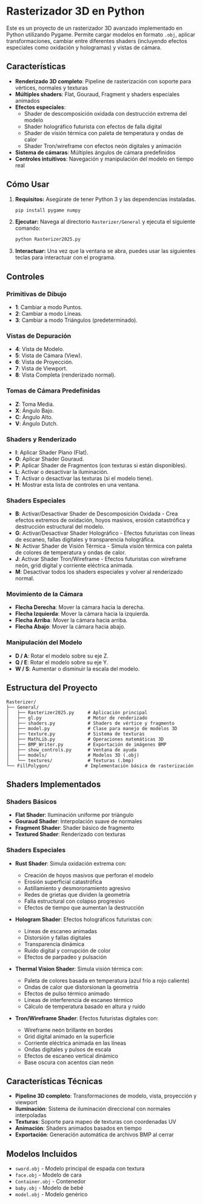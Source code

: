 # Rasterizador 3D en Python

Este es un proyecto de un rasterizador 3D avanzado implementado en Python utilizando Pygame. Permite cargar modelos en formato `.obj`, aplicar transformaciones, cambiar entre diferentes shaders (incluyendo efectos especiales como oxidación y hologramas) y vistas de cámara.

## Características

- **Renderizado 3D completo**: Pipeline de rasterización con soporte para vértices, normales y texturas
- **Múltiples shaders**: Flat, Gouraud, Fragment y shaders especiales animados
- **Efectos especiales**: 
  - Shader de descomposición oxidada con destrucción extrema del modelo
  - Shader holográfico futurista con efectos de falla digital
  - Shader de visión térmica con paleta de temperatura y ondas de calor
  - Shader Tron/wireframe con efectos neón digitales y animación
- **Sistema de cámaras**: Múltiples ángulos de cámara predefinidos
- **Controles intuitivos**: Navegación y manipulación del modelo en tiempo real

## Cómo Usar

1.  **Requisitos:** Asegúrate de tener Python 3 y las dependencias instaladas.
    ```bash
    pip install pygame numpy
    ```
2.  **Ejecutar:** Navega al directorio `Rasterizer/General` y ejecuta el siguiente comando:
    ```bash
    python Rasterizer2025.py
    ```
3.  **Interactuar:** Una vez que la ventana se abra, puedes usar las siguientes teclas para interactuar con el programa.

## Controles

### Primitivas de Dibujo
- **1**: Cambiar a modo Puntos.
- **2**: Cambiar a modo Líneas.
- **3**: Cambiar a modo Triángulos (predeterminado).

### Vistas de Depuración
- **4**: Vista de Modelo.
- **5**: Vista de Cámara (View).
- **6**: Vista de Proyección.
- **7**: Vista de Viewport.
- **8**: Vista Completa (renderizado normal).

### Tomas de Cámara Predefinidas
- **Z**: Toma Media.
- **X**: Ángulo Bajo.
- **C**: Ángulo Alto.
- **V**: Ángulo Dutch.

### Shaders y Renderizado
- **I**: Aplicar Shader Plano (Flat).
- **O**: Aplicar Shader Gouraud.
- **P**: Aplicar Shader de Fragmentos (con texturas si están disponibles).
- **L**: Activar o desactivar la iluminación.
- **T**: Activar o desactivar las texturas (si el modelo tiene).
- **H**: Mostrar esta lista de controles en una ventana.

### Shaders Especiales
- **B**: Activar/Desactivar Shader de Descomposición Oxidada - Crea efectos extremos de oxidación, hoyos masivos, erosión catastrófica y destrucción estructural del modelo.
- **G**: Activar/Desactivar Shader Holográfico - Efectos futuristas con líneas de escaneo, fallas digitales y transparencia holográfica.
- **N**: Activar Shader de Visión Térmica - Simula visión térmica con paleta de colores de temperatura y ondas de calor.
- **J**: Activar Shader Tron/Wireframe - Efectos futuristas con wireframe neón, grid digital y corriente eléctrica animada.
- **M**: Desactivar todos los shaders especiales y volver al renderizado normal.

### Movimiento de la Cámara
- **Flecha Derecha**: Mover la cámara hacia la derecha.
- **Flecha Izquierda**: Mover la cámara hacia la izquierda.
- **Flecha Arriba**: Mover la cámara hacia arriba.
- **Flecha Abajo**: Mover la cámara hacia abajo.

### Manipulación del Modelo
- **D / A**: Rotar el modelo sobre su eje Z.
- **Q / E**: Rotar el modelo sobre su eje Y.
- **W / S**: Aumentar o disminuir la escala del modelo.

## Estructura del Proyecto

```
Rasterizer/
├── General/
│   ├── Rasterizer2025.py     # Aplicación principal
│   ├── gl.py                 # Motor de renderizado
│   ├── shaders.py            # Shaders de vértice y fragmento
│   ├── model.py              # Clase para manejo de modelos 3D
│   ├── texture.py            # Sistema de texturas
│   ├── MathLib.py            # Operaciones matemáticas 3D
│   ├── BMP_Writer.py         # Exportación de imágenes BMP
│   ├── show_controls.py      # Ventana de ayuda
│   ├── models/               # Modelos 3D (.obj)
│   └── textures/             # Texturas (.bmp)
└── FillPolygon/             # Implementación básica de rasterización
```

## Shaders Implementados

### Shaders Básicos
- **Flat Shader**: Iluminación uniforme por triángulo
- **Gouraud Shader**: Interpolación suave de normales
- **Fragment Shader**: Shader básico de fragmento
- **Textured Shader**: Renderizado con texturas

### Shaders Especiales
- **Rust Shader**: Simula oxidación extrema con:
  - Creación de hoyos masivos que perforan el modelo
  - Erosión superficial catastrófica
  - Astillamiento y desmoronamiento agresivo
  - Redes de grietas que dividen la geometría
  - Falla estructural con colapso progresivo
  - Efectos de tiempo que aumentan la destrucción

- **Hologram Shader**: Efectos holográficos futuristas con:
  - Líneas de escaneo animadas
  - Distorsión y fallas digitales
  - Transparencia dinámica
  - Ruido digital y corrupción de color
  - Efectos de parpadeo y pulsación

- **Thermal Vision Shader**: Simula visión térmica con:
  - Paleta de colores basada en temperatura (azul frío a rojo caliente)
  - Ondas de calor que distorsionan la geometría
  - Efectos de pulso térmico animado
  - Líneas de interferencia de escaneo térmico
  - Cálculo de temperatura basado en altura y ruido

- **Tron/Wireframe Shader**: Efectos futuristas digitales con:
  - Wireframe neón brillante en bordes
  - Grid digital animado en la superficie
  - Corriente eléctrica animada en las líneas
  - Ondas digitales y pulsos de escala
  - Efectos de escaneo vertical dinámico
  - Base oscura con acentos cian neón

## Características Técnicas

- **Pipeline 3D completo**: Transformaciones de modelo, vista, proyección y viewport
- **Iluminación**: Sistema de iluminación direccional con normales interpoladas
- **Texturas**: Soporte para mapeo de texturas con coordenadas UV
- **Animación**: Shaders animados basados en tiempo
- **Exportación**: Generación automática de archivos BMP al cerrar

## Modelos Incluidos

- `sword.obj` - Modelo principal de espada con textura
- `face.obj` - Modelo de cara
- `Container.obj` - Contenedor
- `baby.obj` - Modelo de bebé
- `model.obj` - Modelo genérico
